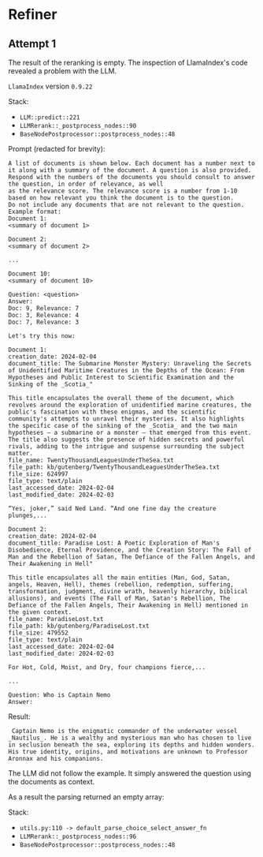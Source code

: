 # Refiner

## Attempt 1

The result of the reranking is empty. The inspection of LlamaIndex's code revealed a problem with the LLM.

`LlamaIndex` version `0.9.22`

Stack:
- `LLM::predict::221`
- `LLMRerank::_postprocess_nodes::90`
- `BaseNodePostprocessor::postprocess_nodes::48`


Prompt (redacted for brevity):

```text
A list of documents is shown below. Each document has a number next to it along with a summary of the document. A question is also provided. 
Respond with the numbers of the documents you should consult to answer the question, in order of relevance, as well 
as the relevance score. The relevance score is a number from 1-10 based on how relevant you think the document is to the question.
Do not include any documents that are not relevant to the question. 
Example format: 
Document 1:
<summary of document 1>

Document 2:
<summary of document 2>

...

Document 10:
<summary of document 10>

Question: <question>
Answer:
Doc: 9, Relevance: 7
Doc: 3, Relevance: 4
Doc: 7, Relevance: 3

Let's try this now: 

Document 1:
creation_date: 2024-02-04
document_title: The Submarine Monster Mystery: Unraveling the Secrets of Unidentified Maritime Creatures in the Depths of the Ocean: From Hypotheses and Public Interest to Scientific Examination and the Sinking of the _Scotia_"

This title encapsulates the overall theme of the document, which revolves around the exploration of unidentified marine creatures, the public's fascination with these enigmas, and the scientific community's attempts to unravel their mysteries. It also highlights the specific case of the sinking of the _Scotia_ and the two main hypotheses – a submarine or a monster – that emerged from this event. The title also suggests the presence of hidden secrets and powerful rivals, adding to the intrigue and suspense surrounding the subject matter.
file_name: TwentyThousandLeaguesUnderTheSea.txt
file_path: kb/gutenberg/TwentyThousandLeaguesUnderTheSea.txt
file_size: 624997
file_type: text/plain
last_accessed_date: 2024-02-04
last_modified_date: 2024-02-03

“Yes, joker,” said Ned Land. “And one fine day the creature plunges,...

Document 2:
creation_date: 2024-02-04
document_title: Paradise Lost: A Poetic Exploration of Man's Disobedience, Eternal Providence, and the Creation Story: The Fall of Man and the Rebellion of Satan, The Defiance of the Fallen Angels, and Their Awakening in Hell"

This title encapsulates all the main entities (Man, God, Satan, angels, Heaven, Hell), themes (rebellion, redemption, suffering, transformation, judgment, divine wrath, heavenly hierarchy, biblical allusions), and events (The Fall of Man, Satan's Rebellion, The Defiance of the Fallen Angels, Their Awakening in Hell) mentioned in the given context.
file_name: ParadiseLost.txt
file_path: kb/gutenberg/ParadiseLost.txt
file_size: 479552
file_type: text/plain
last_accessed_date: 2024-02-04
last_modified_date: 2024-02-03

For Hot, Cold, Moist, and Dry, four champions fierce,...

...

Question: Who is Captain Nemo
Answer:
```

Result:

```text
 Captain Nemo is the enigmatic commander of the underwater vessel _Nautilus_. He is a wealthy and mysterious man who has chosen to live in seclusion beneath the sea, exploring its depths and hidden wonders. His true identity, origins, and motivations are unknown to Professor Aronnax and his companions.
```

The LLM did not follow the example. It simply answered the question using the documents as context.

As a result the parsing returned an empty array:

Stack:

- `utils.py:110 -> default_parse_choice_select_answer_fn`
- `LLMRerank::_postprocess_nodes::96`
- `BaseNodePostprocessor::postprocess_nodes::48`
